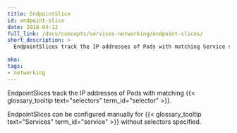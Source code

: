 ```yaml
---
title: EndpointSlice
id: endpoint-slice
date: 2018-04-12
full_link: /docs/concepts/services-networking/endpoint-slices/
short_description: >
  EndpointSlices track the IP addresses of Pods with matching Service selectors.

aka:
tags:
- networking
---
```

 EndpointSlices track the IP addresses of Pods with matching  {{< glossary_tooltip text="selectors" term_id="selector" >}}.

<!--more-->
EndpointSlices can be configured manually for {{< glossary_tooltip text="Services" term_id="service" >}} without selectors specified.
